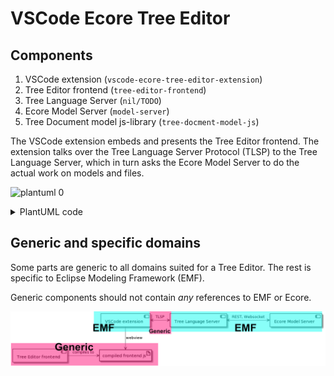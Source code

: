 # VSCode Ecore Tree Editor


## Components

1. VSCode extension (`vscode-ecore-tree-editor-extension`)
2. Tree Editor frontend (`tree-editor-frontend`)
3. Tree Language Server (`nil/TODO`)
4. Ecore Model Server (`model-server`)
5. Tree Document model js-library (`tree-docment-model-js`)

The VSCode extension embeds and presents the Tree Editor frontend. The extension talks over the Tree Language Server Protocol (TLSP) to the Tree Language Server, which in turn asks the Ecore Model Server to do the actual work on models and files.

![plantuml 0](http://www.plantuml.com/plantuml/proxy?cache=no&idx=0&src=https://raw.githubusercontent.com/krissrex/tdt4900-master-thesis-ecore-tree-editor/master/Readme.md)

<details><summary>PlantUML code</summary>

```plantuml
[VSCode extension] as VSCEx
[Tree Editor frontend] as TEf
[Tree Language Server] as TLS
[Ecore Model Server] as EMS
[Tree Document model js-library] as TDMlib

artifact "compiled frontend js" as cfs

TEf -> cfs : compiles to
VSCEx --> cfs : webview
VSCEx <-> TLS : TLSP
TLS <-> EMS : REST, Websocket
TDMlib <-- TEf : imports
```
</details>

## Generic and specific domains
Some parts are generic to all domains suited for a Tree Editor. The rest is specific to Eclipse Modeling Framework (EMF).

Generic components should not contain *any* references to EMF or Ecore.

![Domains](./documentation/domains.png)
